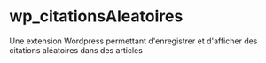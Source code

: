 # wp_citationsAleatoires
Une extension Wordpress permettant d'enregistrer et d'afficher des citations aléatoires dans des articles
